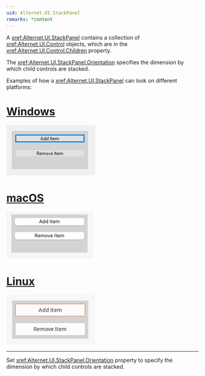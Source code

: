 ```yaml
---
uid: Alternet.UI.StackPanel
remarks: *content
---
```

A <xref:Alternet.UI.StackPanel> contains a collection of <xref:Alternet.UI.Control> objects, which are in the <xref:Alternet.UI.Control.Children> property.

The <xref:Alternet.UI.StackPanel.Orientation> specifies the dimension by which child controls are stacked.

Examples of how a <xref:Alternet.UI.StackPanel> can look on different platforms:

# [Windows](#tab/screenshot-windows)
![StackPanel on Windows](images/stackpanel-windows.png)
# [macOS](#tab/screenshot-macos)
![StackPanel on macOS](images/stackpanel-macos.png)
# [Linux](#tab/screenshot-linux)
![StackPanel on Linux](images/stackpanel-linux.png)
***

Set <xref:Alternet.UI.StackPanel.Orientation> property to specify the dimension by which child controls are stacked.